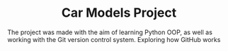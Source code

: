 <h1 align="center">Car Models Project</h1>

The project was made with the aim of learning Python OOP, as well as working with the Git version control system. Exploring how GitHub works
